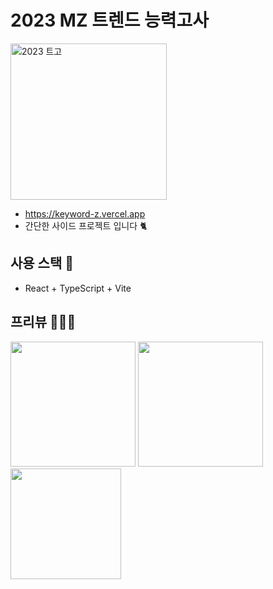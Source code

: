 # 2023 MZ 트렌드 능력고사
<img width="250" alt="2023 트고" src="https://github.com/gdsc-ssu/keyword-z/assets/104755384/03b84bad-5fff-4506-ab6b-57845287dc5e">

- https://keyword-z.vercel.app
- 간단한 사이드 프로젝트 입니다 🐈

## 사용 스택 🤖

- React + TypeScript + Vite

## 프리뷰 💁🏻‍♀️
<img src="https://github.com/gdsc-ssu/keyword-z/assets/104755384/33dbc32c-145d-468a-9a5a-a7b41fcc20f9" width="200px">  <img src="https://github.com/gdsc-ssu/keyword-z/assets/104755384/6c9c3984-550a-49c9-8d2e-68c9e613bacd" width="200px">  <img src="https://github.com/gdsc-ssu/keyword-z/assets/104755384/7f8aeff4-40e5-42c5-83a3-9dd9e1467245" width="177px"> 

